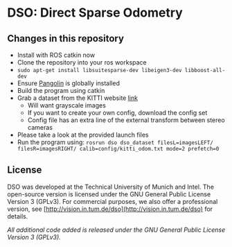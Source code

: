 # DSO: Direct Sparse Odometry


## Changes in this repository

* Install with ROS catkin now
* Clone the repository into your ros workspace
* `sudo apt-get install libsuitesparse-dev libeigen3-dev libboost-all-dev`
* Ensure [Pangolin](https://github.com/stevenlovegrove/Pangolin) is globally installed
* Build the program using catkin
* Grab a dataset from the KITTI website [link](http://www.cvlibs.net/datasets/kitti/eval_odometry.php)
    * Will want grayscale images
    * If you want to create your own config, download the config set
    * Config file has an extra line of the external transform between stereo cameras
* Please take a look at the provided launch files
* Run the program using: `rosrun dso dso_dataset filesL=imagesLEFT/ filesR=imagesRIGHT/ calib=config/kitti_odom.txt mode=2 prefetch=0`


## License
DSO was developed at the Technical University of Munich and Intel.
The open-source version is licensed under the GNU General Public License Version 3 (GPLv3).
For commercial purposes, we also offer a professional version, see
[http://vision.in.tum.de/dso](http://vision.in.tum.de/dso) for
details.

*All additional code added is released under the GNU General Public License Version 3 (GPLv3).*